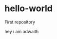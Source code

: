 # hello-world
First repository

hey i am adwaith                                                                                                                                                                                                                                                                                                                                                                                                                                                                                                                                                                                                                                                                                                                                                                                        
